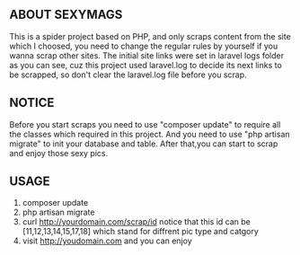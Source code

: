 ## ABOUT SEXYMAGS
This is a spider project based on PHP, and only scraps content from the site which I choosed, you need to change the regular rules by yourself if you wanna
scrap other sites.
The initial site links were set in laravel logs folder as you can see, cuz this project used laravel.log to decide its next links to be scrapped, so don't clear the laravel.log file before you scrap.
## NOTICE
Before you start scraps you need to use "composer update" to require all the classes which required in this project. And you need to use "php artisan migrate" to init your database and table.
After that,you can start to scrap and enjoy those sexy pics.
## USAGE
1. composer update
2. php artisan migrate
3. curl http://yourdomain.com/scrap/id   notice that this id can be [11,12,13,14,15,17,18] which stand for diffrent pic type and catgory
4. visit http://youdomain.com and you can enjoy
